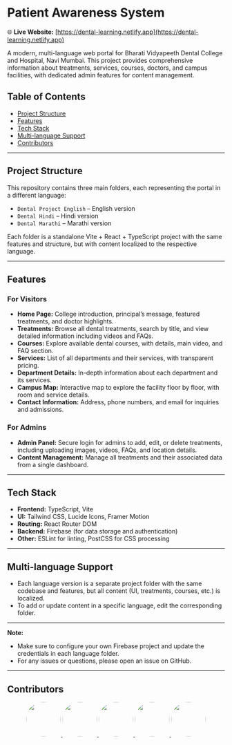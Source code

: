 # Patient Awareness System

🌐 **Live Website:** [https://dental-learning.netlify.app](https://dental-learning.netlify.app)

A modern, multi-language web portal for Bharati Vidyapeeth Dental College and Hospital, Navi Mumbai. This project provides comprehensive information about treatments, services, courses, doctors, and campus facilities, with dedicated admin features for content management.

## Table of Contents

- [Project Structure](#project-structure)
- [Features](#features)
- [Tech Stack](#tech-stack)
- [Multi-language Support](#multi-language-support)
- [Contributors](#contributors)

---

## Project Structure

This repository contains three main folders, each representing the portal in a different language:

- `Dental Project English` – English version  
- `Dental Hindi` – Hindi version  
- `Dental Marathi` – Marathi version  

Each folder is a standalone Vite + React + TypeScript project with the same features and structure, but with content localized to the respective language.

---

## Features

### For Visitors

- **Home Page:** College introduction, principal’s message, featured treatments, and doctor highlights.  
- **Treatments:** Browse all dental treatments, search by title, and view detailed information including videos and FAQs.  
- **Courses:** Explore available dental courses, with details, main video, and FAQ section.  
- **Services:** List of all departments and their services, with transparent pricing.  
- **Department Details:** In-depth information about each department and its services.  
- **Campus Map:** Interactive map to explore the facility floor by floor, with room and service details.  
- **Contact Information:** Address, phone numbers, and email for inquiries and admissions.  

### For Admins

- **Admin Panel:** Secure login for admins to add, edit, or delete treatments, including uploading images, videos, FAQs, and location details.  
- **Content Management:** Manage all treatments and their associated data from a single dashboard.  

---

## Tech Stack

- **Frontend:** TypeScript, Vite  
- **UI:** Tailwind CSS, Lucide Icons, Framer Motion  
- **Routing:** React Router DOM  
- **Backend:** Firebase (for data storage and authentication)  
- **Other:** ESLint for linting, PostCSS for CSS processing  

---

## Multi-language Support

- Each language version is a separate project folder with the same codebase and features, but all content (UI, treatments, courses, etc.) is localized.  
- To add or update content in a specific language, edit the corresponding folder.  

---

**Note:**  
- Make sure to configure your own Firebase project and update the credentials in each language folder.  
- For any issues or questions, please open an issue on GitHub.

---

## Contributors

<p align="center">
  <a href="https://github.com/verma07ansh" target="_blank">
    <img src="https://github.com/verma07ansh.png" width="80" height="80" style="border-radius: 50%;" />
  </a>
  <a href="https://github.com/Anuj-K15" target="_blank">
    <img src="https://github.com/Anuj-K15.png" width="80" height="80" style="border-radius: 50%;" />
  </a>
  <a href="https://github.com/Kamlesh-Kale" target="_blank">
    <img src="https://github.com/Kamlesh-Kale.png" width="80" height="80" style="border-radius: 50%;" />
  </a>
  <a href="https://github.com/rishitsrivastav" target="_blank">
    <img src="https://github.com/rishitsrivastav.png" width="80" height="80" style="border-radius: 50%;" />
  </a>
  <a href="https://github.com/satyamkale27" target="_blank">
    <img src="https://github.com/satyamkale27.png" width="80" height="80" style="border-radius: 50%;" />
  </a>
</p>

